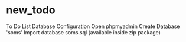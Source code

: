 # new_todo
 To Do List
Database Configuration
Open phpmyadmin
Create Database 'soms'
Import database soms.sql (available inside zip package)
